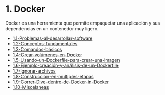 # 1. Docker

Docker es una herramienta que permite empaquetar una aplicación y sus dependencias en un contenedor muy ligero. 

[comment]:STARTING_GENERATED_TOC

* [1.1-Problemas-al-desarrollar-software](<./content/1.1-Problemas-al-desarrollar-software.md>)
* [1.2-Conceptos-fundamentales](<./content/1.2-Conceptos-fundamentales.md>)
* [1.3-Comandos-básicos](<./content/1.3-Comandos-básicos.md>)
* [1.4-Crear-volúmenes-en-Docker](<./content/1.4-Crear-volúmenes-en-Docker.md>)
* [1.5-Usando-un-Dockerfile-para-crear-una-imagen](<./content/1.5-Usando-un-Dockerfile-para-crear-una-imagen.md>)
* [1.6-Ejemplo-creación-y-análisis-de-un-Dockerfile](<./content/1.6-Ejemplo-creación-y-análisis-de-un-Dockerfile.md>)
* [1.7-Ignorar-archivos](<./content/1.7-Ignorar-archivos.md>)
* [1.8-Construcción-en-multiples-etapas](<./content/1.8-Construcción-en-multiples-etapas.md>)
* [1.9-Correr-Dive-dentro-de-Docker-in-Docker](<./content/1.9-Correr-Dive-dentro-de-Docker-in-Docker.md>)
* [1.10-Miscelaneas](<./content/1.10-Miscelaneas.md>)

[comment]:ENDING_GENERATED_TOC

